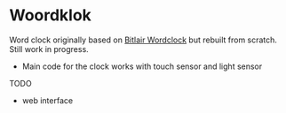 # Woordklok
Word clock originally based on [Bitlair Wordclock](https://github.com/bitlair/wordclock) but rebuilt from scratch.
Still work in progress. 
* Main code for the clock works with touch sensor and light sensor

TODO
* web interface
